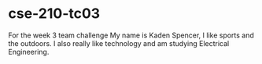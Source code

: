 # cse-210-tc03
For the week 3 team challenge
My name is Kaden Spencer, I like sports and the outdoors. I also really like technology and am studying Electrical Engineering. 
